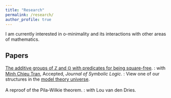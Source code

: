```yaml
---
title: "Research"
permalink: /research/
author_profile: true
---
```


I am currently interested in o-minimality and its interactions with other areas of mathematics.

## Papers
<a href="https://arxiv.org/abs/1707.00096" target="_blank"> The additive groups of ℤ and ℚ with predicates for being square-free</a>.
: with <a href="https://faculty.math.illinois.edu/~mctran2/" target="_blank"> Minh Chieu Tran</a>, Accepted, <i>Journal of Symbolic Logic</i>.
: View one of our structures in the <a href="http://forkinganddividing.com/#_02_54" target="blank"> model theory universe</a>.
<br><br>
 A reproof of the Pila-Wilkie theorem.
:   with Lou van den Dries.
 
